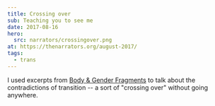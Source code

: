```yaml
---
title: Crossing over
sub: Teaching you to see me
date: 2017-08-16
hero:
  src: narrators/crossingover.png
at: https://thenarrators.org/august-2017/
tags:
  - trans
---
```


I used excerpts from
[Body & Gender Fragments](/2017/03/01/my-body/)
to talk about the contradictions
of transition --
a sort of "crossing over" without going anywhere.
